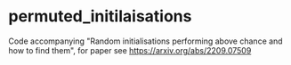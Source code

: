 # permuted_initilaisations
Code accompanying "Random initialisations performing above chance and how to find them", for paper see https://arxiv.org/abs/2209.07509
